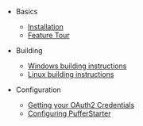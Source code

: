 * Basics

  * [Installation](Basics/Installation.md)
  * [Feature Tour](Basics/FeatureTour.md)

* Building

    * [Windows building instructions](Building/WIndows.md)
    * [Linux building instructions](Building/Linux_Unix.md)

* Configuration

    * [Getting your OAuth2 Credentials](Configuration/getcreds.md)
    * [Configuring PufferStarter](Configuration/configuration-file.md)